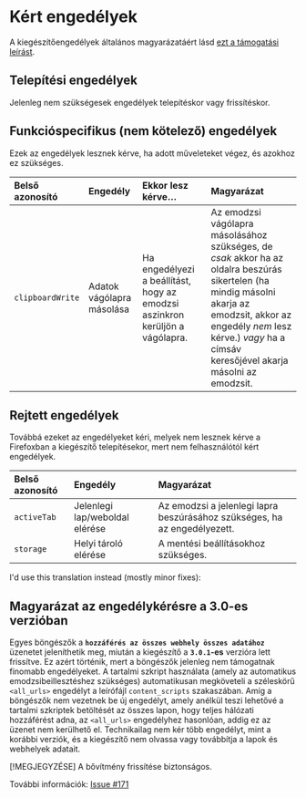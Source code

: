 # Kért engedélyek

A kiegészítőengedélyek általános magyarázatáért lásd [ezt a támogatási leírást](https://support.mozilla.org/kb/permission-request-messages-firefox-extensions).

## Telepítési engedélyek

Jelenleg nem szükségesek engedélyek telepítéskor vagy frissítéskor.

## Funkcióspecifikus (nem kötelező) engedélyek

Ezek az engedélyek lesznek kérve, ha adott műveleteket végez, és azokhoz ez szükséges.

| Belső azonosító  | Engedély                  | Ekkor lesz kérve…                                                            | Magyarázat                                                                                                                                                                                                                           |
|:-----------------|:--------------------------|:-----------------------------------------------------------------------------|:-------------------------------------------------------------------------------------------------------------------------------------------------------------------------------------------------------------------------------------|
| `clipboardWrite` | Adatok vágólapra másolása | Ha engedélyezi a beállítást, hogy az emodzsi aszinkron kerüljön a vágólapra. | Az emodzsi vágólapra másolásához szükséges, de _csak_ akkor ha az oldalra beszúrás sikertelen (ha mindig másolni akarja az emodzsit, akkor az engedély _nem_ lesz kérve.) _vagy_ ha a címsáv keresőjével akarja másolni az emodzsit. |

## Rejtett engedélyek

Továbbá ezeket az engedélyeket kéri, melyek nem lesznek kérve a Firefoxban a kiegészítő telepítésekor, mert nem felhasználótól kért engedélyek.

| Belső azonosító | Engedély                       | Magyarázat                                                                |
|:----------------|:-------------------------------|:--------------------------------------------------------------------------|
| `activeTab`     | Jelenlegi lap/weboldal elérése | Az emodzsi a jelenlegi lapra beszúrásához szükséges, ha az engedélyezett. |
| `storage`       | Helyi tároló elérése           | A mentési beállításokhoz szükséges.                                       |

I'd use this translation instead (mostly minor fixes):


## Magyarázat az engedélykérésre a 3.0-es verzióban

Egyes böngészők a **`hozzáférés az összes webhely összes adatához`** üzenetet jeleníthetik meg, miután a kiegészítő a **`3.0.1`-es** verzióra lett frissítve.
Ez azért történik, mert a böngészők jelenleg nem támogatnak finomabb engedélyeket. A tartalmi szkript használata (amely az automatikus emodzsibeillesztéshez szükséges) automatikusan megköveteli a széleskörű `<all_urls>` engedélyt a leírófájl `content_scripts` szakaszában.
Amíg a böngészők nem vezetnek be új engedélyt, amely anélkül teszi lehetővé a tartalmi szkriptek betöltését az összes lapon, hogy teljes hálózati hozzáférést adna, az `<all_urls>` engedélyhez hasonlóan, addig ez az üzenet nem kerülhető el.
Technikailag nem kér több engedélyt, mint a korábbi verziók, és a kiegészítő nem olvassa vagy továbbítja a lapok és webhelyek adatait.

[!MEGJEGYZÉSE]
A bővítmény frissítése biztonságos.

További információk: [Issue #171](https://github.com/rugk/awesome-emoji-picker/issues/171)